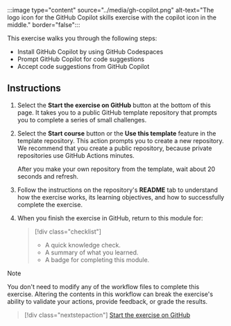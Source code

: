 :::image type="content" source="../media/gh-copilot.png" alt-text="The logo icon for the GitHub Copilot skills exercise with the copilot icon in the middle." border="false":::

This exercise walks you through the following steps:

- Install GitHub Copilot by using GitHub Codespaces
- Prompt GitHub Copilot for code suggestions
- Accept code suggestions from GitHub Copilot

## Instructions

1. Select the **Start the exercise on GitHub** button at the bottom of this page. It takes you to a public GitHub template repository that prompts you to complete a series of small challenges.

1. Select the **Start course** button or the **Use this template** feature in the template repository. This action prompts you to create a new repository. We recommend that you create a public repository, because private repositories use GitHub Actions minutes.

   After you make your own repository from the template, wait about 20 seconds and refresh.

1. Follow the instructions on the repository's **README** tab to understand how the exercise works, its learning objectives, and how to successfully complete the exercise.

1. When you finish the exercise in GitHub, return to this module for:

   > [!div class="checklist"]
   > - A quick knowledge check.
   > - A summary of what you learned.
   > - A badge for completing this module.

> [!NOTE]
> You don't need to modify any of the workflow files to complete this exercise. Altering the contents in this workflow can break the exercise's ability to validate your actions, provide feedback, or grade the results.

> [!div class="nextstepaction"]
> [Start the exercise on GitHub](https://github.com/skills/getting-started-with-github-copilot)
